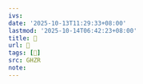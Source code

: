 ```yaml
---
ivs:
date: '2025-10-13T11:29:33+08:00'
lastmod: '2025-10-14T06:42:23+08:00'
title: 󰢅
url: 󰢅
tags: [𢷶]
src: GHZR
note:
---
```

